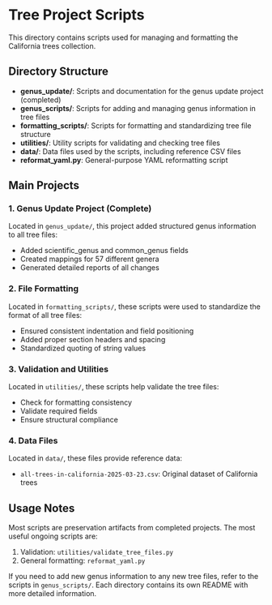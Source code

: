 # Tree Project Scripts

This directory contains scripts used for managing and formatting the California trees collection.

## Directory Structure

- **genus_update/**: Scripts and documentation for the genus update project (completed)
- **genus_scripts/**: Scripts for adding and managing genus information in tree files
- **formatting_scripts/**: Scripts for formatting and standardizing tree file structure
- **utilities/**: Utility scripts for validating and checking tree files
- **data/**: Data files used by the scripts, including reference CSV files
- **reformat_yaml.py**: General-purpose YAML reformatting script

## Main Projects

### 1. Genus Update Project (Complete)

Located in `genus_update/`, this project added structured genus information to all tree files:
- Added scientific_genus and common_genus fields
- Created mappings for 57 different genera
- Generated detailed reports of all changes

### 2. File Formatting

Located in `formatting_scripts/`, these scripts were used to standardize the format of all tree files:
- Ensured consistent indentation and field positioning
- Added proper section headers and spacing
- Standardized quoting of string values

### 3. Validation and Utilities

Located in `utilities/`, these scripts help validate the tree files:
- Check for formatting consistency
- Validate required fields
- Ensure structural compliance

### 4. Data Files

Located in `data/`, these files provide reference data:
- `all-trees-in-california-2025-03-23.csv`: Original dataset of California trees

## Usage Notes

Most scripts are preservation artifacts from completed projects. The most useful ongoing scripts are:

1. Validation: `utilities/validate_tree_files.py`
2. General formatting: `reformat_yaml.py`

If you need to add new genus information to any new tree files, refer to the scripts in `genus_scripts/`. Each directory contains its own README with more detailed information.